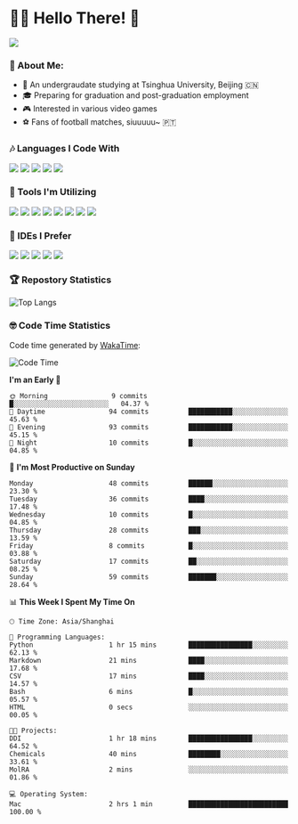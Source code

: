 # 😶‍🌫️ Hello There! 🤩
![](Walt.jpeg)
### 🫣 About Me:

- 🏫 An undergraudate studying at Tsinghua University, Beijing 🇨🇳
- 🎓 Preparing for graduation and post-graduation employment
- 🎮 Interested in various video games
- ⚽ Fans of football matches, siuuuuu~ 🇵🇹

### 🎶 Languages I Code With

![](https://img.shields.io/badge/Python-purple?logo=python) ![](https://img.shields.io/badge/C++-blue?logo=cplusplus) ![](https://img.shields.io/badge/Typescript-darkblue?logo=typescript) ![](https://img.shields.io/badge/Javascript-orange?logo=javascript) ![](https://img.shields.io/badge/Rust-yellow?logo=rust) 

### 👀 Tools I'm Utilizing

![](https://img.shields.io/badge/Pytorch-darkred?logo=pytorch) ![](https://img.shields.io/badge/Torch_Geometric-red?logo=pyg) ![](https://img.shields.io/badge/Jupyter-yellow?logo=jupyter) ![](https://img.shields.io/badge/OpenCV-blue?logo=opencv) ![](https://img.shields.io/badge/React-darkblue?logo=react) ![](https://img.shields.io/badge/mysql-3C5280?logo=Mysql) ![](https://img.shields.io/badge/OpenAI-green?logo=openai) ![](https://img.shields.io/badge/Node.JS-darkgreen?logo=nodedotjs) 

### 🤔 IDEs I Prefer

![](https://img.shields.io/badge/Visual_Studio-darkpink?logo=visualstudio) ![](https://img.shields.io/badge/VSCode-blue?logo=visualstudiocode) ![](https://img.shields.io/badge/Ps-darkblue?logo=adobephotoshop) ![](https://img.shields.io/badge/Pr-purple?logo=adobepremierepro) ![](https://img.shields.io/badge/Office-red?logo=microsoft)

### 🏆 Repostory Statistics

![Top Langs](https://github-readme-stats.vercel.app/api/top-langs/?username=EkkoXiao&layout=compact&hide=html)

### 🤓 Code Time Statistics

Code time generated by [WakaTime](https://wakatime.com/):

<!--START_SECTION:waka-->
![Code Time](http://img.shields.io/badge/Code%20Time-223%20hrs%2045%20mins-blue)

**I'm an Early 🐤** 

```text
🌞 Morning                9 commits           █░░░░░░░░░░░░░░░░░░░░░░░░   04.37 % 
🌆 Daytime                94 commits          ███████████░░░░░░░░░░░░░░   45.63 % 
🌃 Evening                93 commits          ███████████░░░░░░░░░░░░░░   45.15 % 
🌙 Night                  10 commits          █░░░░░░░░░░░░░░░░░░░░░░░░   04.85 % 
```
📅 **I'm Most Productive on Sunday** 

```text
Monday                   48 commits          ██████░░░░░░░░░░░░░░░░░░░   23.30 % 
Tuesday                  36 commits          ████░░░░░░░░░░░░░░░░░░░░░   17.48 % 
Wednesday                10 commits          █░░░░░░░░░░░░░░░░░░░░░░░░   04.85 % 
Thursday                 28 commits          ███░░░░░░░░░░░░░░░░░░░░░░   13.59 % 
Friday                   8 commits           █░░░░░░░░░░░░░░░░░░░░░░░░   03.88 % 
Saturday                 17 commits          ██░░░░░░░░░░░░░░░░░░░░░░░   08.25 % 
Sunday                   59 commits          ███████░░░░░░░░░░░░░░░░░░   28.64 % 
```


📊 **This Week I Spent My Time On** 

```text
🕑︎ Time Zone: Asia/Shanghai

💬 Programming Languages: 
Python                   1 hr 15 mins        ████████████████░░░░░░░░░   62.13 % 
Markdown                 21 mins             ████░░░░░░░░░░░░░░░░░░░░░   17.68 % 
CSV                      17 mins             ████░░░░░░░░░░░░░░░░░░░░░   14.57 % 
Bash                     6 mins              █░░░░░░░░░░░░░░░░░░░░░░░░   05.57 % 
HTML                     0 secs              ░░░░░░░░░░░░░░░░░░░░░░░░░   00.05 % 

🐱‍💻 Projects: 
DDI                      1 hr 18 mins        ████████████████░░░░░░░░░   64.52 % 
Chemicals                40 mins             ████████░░░░░░░░░░░░░░░░░   33.61 % 
MolRA                    2 mins              ░░░░░░░░░░░░░░░░░░░░░░░░░   01.86 % 

💻 Operating System: 
Mac                      2 hrs 1 min         █████████████████████████   100.00 % 
```


<!--END_SECTION:waka-->
<!--
**EkkoXiao/EkkoXiao** is a ✨ _special_ ✨ repository because its `README.md` (this file) appears on your GitHub profile.

Here are some ideas to get you started:

- 🔭 I’m currently working on ...
- 🌱 I’m currently learning ...
- 👯 I’m looking to collaborate on ...
- 🤔 I’m looking for help with ...
- 💬 Ask me about ...
- 📫 How to reach me: ...
- 😄 Pronouns: ...
- ⚡ Fun fact: ...
-->
